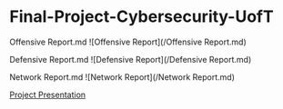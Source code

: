 # Final-Project-Cybersecurity-UofT

Offensive Report.md
![Offensive Report](/Offensive Report.md)

Defensive Report.md
![Defensive Report](/Defensive Report.md)

Network Report.md
![Network Report](/Network Report.md)


[Project Presentation](https://docs.google.com/presentation/d/1FHGCIpeklxHBZqKLHTWi228rQrTHEQ1V/edit?usp=sharing&ouid=110315788476304063614&rtpof=true&sd=true)



